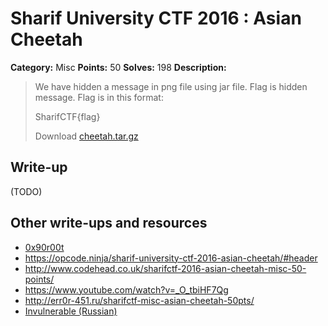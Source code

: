 # Sharif University CTF 2016 : Asian Cheetah

**Category:** Misc
**Points:** 50
**Solves:** 198
**Description:**

> We have hidden a message in png file using jar file. Flag is hidden message. Flag is in this format:
>
> SharifCTF{flag}
>
> Download [cheetah.tar.gz](./cheetah.tar.gz)


## Write-up

(TODO)

## Other write-ups and resources

* [0x90r00t](https://0x90r00t.com/2016/02/07/sharif-university-ctf-2016-misc-50-asian-cheetah-write-up/)
* <https://opcode.ninja/sharif-university-ctf-2016-asian-cheetah/#header>
* <http://www.codehead.co.uk/sharifctf-2016-asian-cheetah-misc-50-points/>
* <https://www.youtube.com/watch?v=_O_tbiHF7Qg>
* <http://err0r-451.ru/sharifctf-misc-asian-cheetah-50pts/>
* [Invulnerable (Russian)](http://countersite.org/articles/steganography/59-asiancheetah.html)
